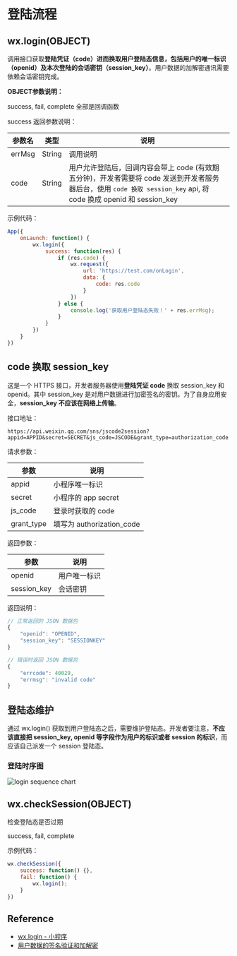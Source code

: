 # 登陆流程

## wx.login(OBJECT)

调用接口获取**登陆凭证（code）**进而换取用户登陆态信息，包括用户的**唯一标识（openid）**及本次登陆的**会话密钥（session_key）**。用户数据的加解密通讯需要依赖会话密钥完成。

**OBJECT参数说明：**

success, fail, complete 全部是回调函数

success 返回参数说明：

参数名 | 类型 | 说明
----- | ---- | ---
errMsg | String | 调用说明
code | String | 用户允许登陆后，回调内容会带上 code (有效期五分钟)，开发者需要将 code 发送到开发者服务器后台，使用 `code 换取 session_key` api, 将 code 换成 openid 和 session_key 

示例代码：

```js
App({
    onLaunch: function() {
        wx.login({
            success: function(res) {
                if (res.code) {
                    wx.request({
                        url: 'https://test.com/onLogin',
                        data: {
                            code: res.code
                        }
                    })
                } else {
                    console.log('获取用户登陆态失败！' + res.errMsg);
                }
            }
        })
    }
})
```

## code 换取 session_key

这是一个 HTTPS 接口，开发者服务器使用**登陆凭证 code** 换取  session_key 和 openid。其中 session_key 是对用户数据进行加密签名的密钥。为了自身应用安全，**session_key 不应该在网络上传输**。

接口地址：

```
https://api.weixin.qq.com/sns/jscode2session?appid=APPID&secret=SECRET&js_code=JSCODE&grant_type=authorization_code
```

请求参数：

参数 | 说明
--- | ---
appid | 小程序唯一标识
secret | 小程序的 app secret
js_code | 登录时获取的 code 
grant_type | 填写为 authorization_code

返回参数：

参数 | 说明
--- | ---
openid | 用户唯一标识
session_key | 会话密钥

返回说明：

```js
// 正常返回的 JSON 数据包
{
    "openid": "OPENID",
    "session_key": "SESSIONKEY"
}

// 错误时返回 JSON 数据包
{
    "errcode": 40029,
    "errmsg": "invalid code"
}
```

## 登陆态维护

通过 wx.login() 获取到用户登陆态之后，需要维护登陆态。开发者要注意，**不应该直接把 session_key, openid 等字段作为用户的标识或者 session 的标识**，而应该自己派发一个 session 登陆态。

### 登陆时序图

![login sequence chart](https://mp.weixin.qq.com/debug/wxadoc/dev/image/login.png?t=201729)

## wx.checkSession(OBJECT)

检查登陆态是否过期

success, fail, complete

示例代码：

```js
wx.checkSession({
    success: function() {},
    fail: function() {
        wx.login();
    }
})
```


## Reference 
- [wx.login - 小程序](https://mp.weixin.qq.com/debug/wxadoc/dev/api/api-login.html)
- [用户数据的签名验证和加解密](https://mp.weixin.qq.com/debug/wxadoc/dev/api/signature.html)